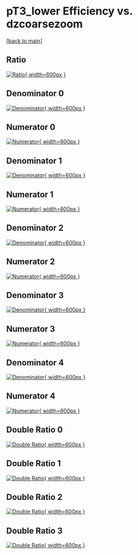 # pT3_lower Efficiency vs. dzcoarsezoom

[[back to main](./)]



## Ratio

[![Ratio](../mtv/var/pT3_lower_base_321_-1_eff_dzcoarsezoom.png){ width=600px }](../mtv/var/pT3_lower_base_321_-1_eff_dzcoarsezoom.pdf)

## Denominator 0

[![Denominator](../mtv/den/pT3_lower_base_321_-1_eff_dzcoarsezoom_den0.png){ width=600px }](../mtv/den/pT3_lower_base_321_-1_eff_dzcoarsezoom_den0.pdf)

## Numerator 0

[![Numerator](../mtv/num/pT3_lower_base_321_-1_eff_dzcoarsezoom_num0.png){ width=600px }](../mtv/num/pT3_lower_base_321_-1_eff_dzcoarsezoom_num0.pdf)

## Denominator 1

[![Denominator](../mtv/den/pT3_lower_base_321_-1_eff_dzcoarsezoom_den1.png){ width=600px }](../mtv/den/pT3_lower_base_321_-1_eff_dzcoarsezoom_den1.pdf)

## Numerator 1

[![Numerator](../mtv/num/pT3_lower_base_321_-1_eff_dzcoarsezoom_num1.png){ width=600px }](../mtv/num/pT3_lower_base_321_-1_eff_dzcoarsezoom_num1.pdf)

## Denominator 2

[![Denominator](../mtv/den/pT3_lower_base_321_-1_eff_dzcoarsezoom_den2.png){ width=600px }](../mtv/den/pT3_lower_base_321_-1_eff_dzcoarsezoom_den2.pdf)

## Numerator 2

[![Numerator](../mtv/num/pT3_lower_base_321_-1_eff_dzcoarsezoom_num2.png){ width=600px }](../mtv/num/pT3_lower_base_321_-1_eff_dzcoarsezoom_num2.pdf)

## Denominator 3

[![Denominator](../mtv/den/pT3_lower_base_321_-1_eff_dzcoarsezoom_den3.png){ width=600px }](../mtv/den/pT3_lower_base_321_-1_eff_dzcoarsezoom_den3.pdf)

## Numerator 3

[![Numerator](../mtv/num/pT3_lower_base_321_-1_eff_dzcoarsezoom_num3.png){ width=600px }](../mtv/num/pT3_lower_base_321_-1_eff_dzcoarsezoom_num3.pdf)

## Denominator 4

[![Denominator](../mtv/den/pT3_lower_base_321_-1_eff_dzcoarsezoom_den4.png){ width=600px }](../mtv/den/pT3_lower_base_321_-1_eff_dzcoarsezoom_den4.pdf)

## Numerator 4

[![Numerator](../mtv/num/pT3_lower_base_321_-1_eff_dzcoarsezoom_num4.png){ width=600px }](../mtv/num/pT3_lower_base_321_-1_eff_dzcoarsezoom_num4.pdf)

## Double Ratio 0

[![Double Ratio](../mtv/ratio/pT3_lower_base_321_-1_eff_dzcoarsezoom_ratio0.png){ width=600px }](../mtv/ratio/pT3_lower_base_321_-1_eff_dzcoarsezoom_ratio0.pdf)

## Double Ratio 1

[![Double Ratio](../mtv/ratio/pT3_lower_base_321_-1_eff_dzcoarsezoom_ratio1.png){ width=600px }](../mtv/ratio/pT3_lower_base_321_-1_eff_dzcoarsezoom_ratio1.pdf)

## Double Ratio 2

[![Double Ratio](../mtv/ratio/pT3_lower_base_321_-1_eff_dzcoarsezoom_ratio2.png){ width=600px }](../mtv/ratio/pT3_lower_base_321_-1_eff_dzcoarsezoom_ratio2.pdf)

## Double Ratio 3

[![Double Ratio](../mtv/ratio/pT3_lower_base_321_-1_eff_dzcoarsezoom_ratio3.png){ width=600px }](../mtv/ratio/pT3_lower_base_321_-1_eff_dzcoarsezoom_ratio3.pdf)

